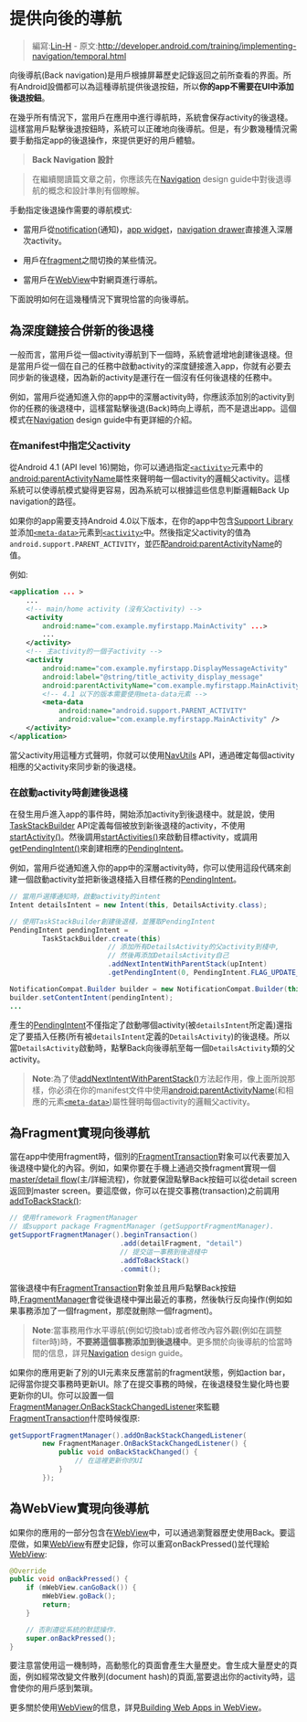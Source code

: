 # 提供向後的導航

> 編寫:[Lin-H](https://github.com/Lin-H) - 原文:<http://developer.android.com/training/implementing-navigation/temporal.html>

向後導航(Back navigation)是用戶根據屏幕歷史記錄返回之前所查看的界面。所有Android設備都可以為這種導航提供後退按鈕，所以**你的app不需要在UI中添加後退按鈕**。

在幾乎所有情況下，當用戶在應用中進行導航時，系統會保存activity的後退棧。這樣當用戶點擊後退按鈕時，系統可以正確地向後導航。但是，有少數幾種情況需要手動指定app的後退操作，來提供更好的用戶體驗。

>**Back Navigation 設計**

>在繼續閱讀篇文章之前，你應該先在[Navigation](http://developer.android.com/design/patterns/navigation.html) design guide中對後退導航的概念和設計準則有個瞭解。

手動指定後退操作需要的導航模式:

* 當用戶從[notification](http://developer.android.com/guide/topics/ui/notifiers/notifications.html)(通知)，[app widget](http://developer.android.com/guide/topics/appwidgets/index.html)，[navigation drawer](http://developer.android.com/training/implementing-navigation/nav-drawer.html)直接進入深層次activity。

* 用戶在[fragment](http://developer.android.com/guide/components/fragments.html)之間切換的某些情況。

* 當用戶在[WebView](http://developer.android.com/reference/android/webkit/WebView.html)中對網頁進行導航。

下面說明如何在這幾種情況下實現恰當的向後導航。

## 為深度鏈接合併新的後退棧

一般而言，當用戶從一個activity導航到下一個時，系統會遞增地創建後退棧。但是當用戶從一個在自己的任務中啟動activity的深度鏈接進入app，你就有必要去同步新的後退棧，因為新的activity是運行在一個沒有任何後退棧的任務中。

例如，當用戶從通知進入你的app中的深層activity時，你應該添加別的activity到你的任務的後退棧中，這樣當點擊後退(Back)時向上導航，而不是退出app。這個模式在[Navigation](http://developer.android.com/design/patterns/navigation.html#into-your-app) design guide中有更詳細的介紹。

### 在manifest中指定父activity

從Android 4.1 (API level 16)開始，你可以通過指定[`<activity>`](http://developer.android.com/guide/topics/manifest/activity-element.html)元素中的[android:parentActivityName](http://developer.android.com/guide/topics/manifest/activity-element.html#parent)屬性來聲明每一個activity的邏輯父activity。這樣系統可以使導航模式變得更容易，因為系統可以根據這些信息判斷邏輯Back Up navigation的路徑。

如果你的app需要支持Android 4.0以下版本，在你的app中包含[Support Library](http://developer.android.com/tools/support-library/index.html)並添加[`<meta-data>`](http://developer.android.com/guide/topics/manifest/meta-data-element.html)元素到[`<activity>`](http://developer.android.com/guide/topics/manifest/activity-element.html)中。然後指定父activity的值為`android.support.PARENT_ACTIVITY`，並匹配[android:parentActivityName](http://developer.android.com/guide/topics/manifest/activity-element.html#parent)的值。

例如:

```xml
<application ... >
    ...
    <!-- main/home activity (沒有父activity) -->
    <activity
        android:name="com.example.myfirstapp.MainActivity" ...>
        ...
    </activity>
    <!-- 主activity的一個子activity -->
    <activity
        android:name="com.example.myfirstapp.DisplayMessageActivity"
        android:label="@string/title_activity_display_message"
        android:parentActivityName="com.example.myfirstapp.MainActivity" >
        <!-- 4.1 以下的版本需要使用meta-data元素 -->
        <meta-data
            android:name="android.support.PARENT_ACTIVITY"
            android:value="com.example.myfirstapp.MainActivity" />
    </activity>
</application>
```

當父activity用這種方式聲明，你就可以使用[NavUtils](http://developer.android.com/reference/android/support/v4/app/NavUtils.html) API，通過確定每個activity相應的父activity來同步新的後退棧。

### 在啟動activity時創建後退棧

在發生用戶進入app的事件時，開始添加activity到後退棧中。就是說，使用[TaskStackBuilder](http://developer.android.com/reference/android/support/v4/app/TaskStackBuilder.html) API定義每個被放到新後退棧的activity，不使用[startActivity()](http://developer.android.com/reference/android/content/Context.html#startActivity%28android.content.Intent%29)。然後調用[startActivities()](http://developer.android.com/reference/android/support/v4/app/TaskStackBuilder.html#startActivities%28%29)來啟動目標activity，或調用[getPendingIntent()](http://developer.android.com/reference/android/support/v4/app/TaskStackBuilder.html#getPendingIntent%28int,%20int%29)來創建相應的[PendingIntent](http://developer.android.com/reference/android/app/PendingIntent.html)。

例如，當用戶從通知進入你的app中的深層activity時，你可以使用這段代碼來創建一個啟動activity並把新後退棧插入目標任務的[PendingIntent](http://developer.android.com/reference/android/app/PendingIntent.html)。

```java
// 當用戶選擇通知時，啟動activity的intent
Intent detailsIntent = new Intent(this, DetailsActivity.class);

// 使用TaskStackBuilder創建後退棧，並獲取PendingIntent
PendingIntent pendingIntent =
        TaskStackBuilder.create(this)
                        // 添加所有DetailsActivity的父activity到棧中,
                        // 然後再添加DetailsActivity自己
                        .addNextIntentWithParentStack(upIntent)
                        .getPendingIntent(0, PendingIntent.FLAG_UPDATE_CURRENT);

NotificationCompat.Builder builder = new NotificationCompat.Builder(this);
builder.setContentIntent(pendingIntent);
...
```

產生的[PendingIntent](http://developer.android.com/reference/android/app/PendingIntent.html)不僅指定了啟動哪個activity(被`detailsIntent`所定義)還指定了要插入任務(所有被`detailsIntent`定義的`DetailsActivity`)的後退棧。所以當`DetailsActivity`啟動時，點擊Back向後導航至每一個`DetailsActivity`類的父activity。

>**Note**:為了使[addNextIntentWithParentStack()](http://developer.android.com/reference/android/support/v4/app/TaskStackBuilder.html#addNextIntentWithParentStack%28android.content.Intent%29)方法起作用，像上面所說那樣，你必須在你的manifest文件中使用[android:parentActivityName](http://developer.android.com/guide/topics/manifest/activity-element.html#parent)(和相應的元素[`<meta-data>`](http://developer.android.com/guide/topics/manifest/meta-data-element.html))屬性聲明每個activity的邏輯父activity。

## 為Fragment實現向後導航

當在app中使用fragment時，個別的[FragmentTransaction](http://developer.android.com/reference/android/app/FragmentTransaction.html)對象可以代表要加入後退棧中變化的內容。例如，如果你要在手機上通過交換fragment實現一個[master/detail flow](http://developer.android.com/training/implementing-navigation/descendant.html#master-detail)(主/詳細流程)，你就要保證點擊Back按鈕可以從detail screen返回到master screen。要這麼做，你可以在提交事務(transaction)之前調用[addToBackStack()](http://developer.android.com/reference/android/app/FragmentTransaction.html#addToBackStack%28java.lang.String%29):

```java
// 使用framework FragmentManager
// 或support package FragmentManager (getSupportFragmentManager).
getSupportFragmentManager().beginTransaction()
                           .add(detailFragment, "detail")
                           // 提交這一事務到後退棧中
                           .addToBackStack()
                           .commit();
```

當後退棧中有[FragmentTransaction](http://developer.android.com/reference/android/app/FragmentTransaction.html)對象並且用戶點擊Back按鈕時,[FragmentManager](http://developer.android.com/reference/android/app/FragmentManager.html)會從後退棧中彈出最近的事務，然後執行反向操作(例如如果事務添加了一個fragment，那麼就刪除一個fragment)。

>**Note**:當事務用作水平導航(例如切換tab)或者修改內容外觀(例如在調整filter時)時，**不要將這個事務添加到後退棧中**。更多關於向後導航的恰當時間的信息，詳見[Navigation](http://developer.android.com/design/patterns/navigation.html) design guide。

如果你的應用更新了別的UI元素來反應當前的fragment狀態，例如action bar，記得當你提交事務時更新UI。除了在提交事務的時候，在後退棧發生變化時也要更新你的UI。你可以設置一個[FragmentManager.OnBackStackChangedListener](http://developer.android.com/reference/android/app/FragmentManager.OnBackStackChangedListener.html)來監聽[FragmentTransaction](http://developer.android.com/reference/android/app/FragmentTransaction.html)什麼時候復原:

```java
getSupportFragmentManager().addOnBackStackChangedListener(
        new FragmentManager.OnBackStackChangedListener() {
            public void onBackStackChanged() {
                // 在這裡更新你的UI
            }
        });
```

## 為WebView實現向後導航

如果你的應用的一部分包含在[WebView](http://developer.android.com/reference/android/webkit/WebView.html)中，可以通過瀏覽器歷史使用Back。要這麼做，如果[WebView](http://developer.android.com/reference/android/webkit/WebView.html)有歷史記錄，你可以重寫onBackPressed()並代理給[WebView](http://developer.android.com/reference/android/webkit/WebView.html):

```java
@Override
public void onBackPressed() {
    if (mWebView.canGoBack()) {
        mWebView.goBack();
        return;
    }

    // 否則遵從系統的默認操作.
    super.onBackPressed();
}
```

要注意當使用這一機制時，高動態化的頁面會產生大量歷史。會生成大量歷史的頁面，例如經常改變文件散列(document hash)的頁面,當要退出你的activity時，這會使你的用戶感到繁瑣。

更多關於使用[WebView](http://developer.android.com/reference/android/webkit/WebView.html)的信息，詳見[Building Web Apps in WebView](http://developer.android.com/guide/webapps/webview.html)。
